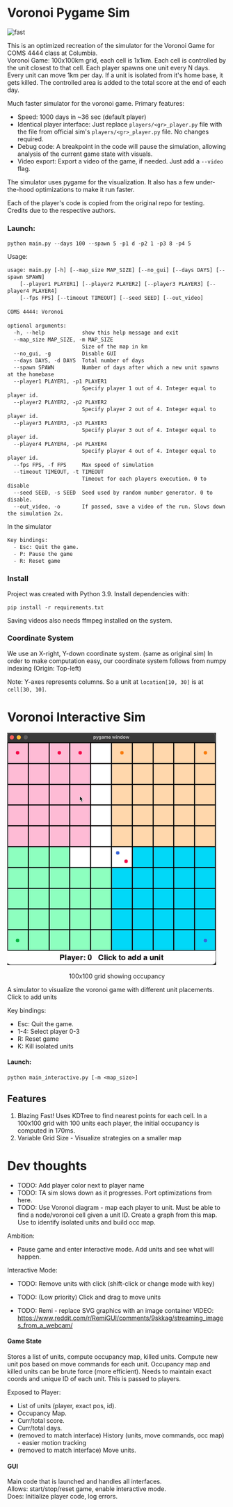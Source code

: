 # Voronoi Pygame Sim

![fast](images/demo-sim.gif)

This is an optimized recreation of the simulator for the Voronoi Game for COMS 4444 class at Columbia.  
Voronoi Game: 100x100km grid, each cell is 1x1km. Each cell is controlled by the unit closest to that cell. 
Each player spawns one unit every N days. Every unit can move 1km per day. If a unit is isolated from it's 
home base, it gets killed. The controlled area is added to the total score at the end of each day.

Much faster simulator for the voronoi game. Primary features:
- Speed: 1000 days in ~36 sec (default player)
- Identical player interface: Just replace `players/<gr>_player.py` file with the file from official sim's 
  `players/<gr>_player.py` file. No changes required.
- Debug code: A breakpoint in the code will pause the simulation, allowing analysis of the current game state
  with visuals.
- Video export: Export a video of the game, if needed. Just add a `--video` flag.

The simulator uses pygame for the visualization. It also has a few under-the-hood optimizations to make it run
faster.

Each of the player's code is copied from the original repo for testing. Credits due to the respective authors.

### Launch:

```shell
python main.py --days 100 --spawn 5 -p1 d -p2 1 -p3 8 -p4 5 
```

Usage:
```
usage: main.py [-h] [--map_size MAP_SIZE] [--no_gui] [--days DAYS] [--spawn SPAWN] 
    [--player1 PLAYER1] [--player2 PLAYER2] [--player3 PLAYER3] [--player4 PLAYER4] 
    [--fps FPS] [--timeout TIMEOUT] [--seed SEED] [--out_video]

COMS 4444: Voronoi

optional arguments:
  -h, --help            show this help message and exit
  --map_size MAP_SIZE, -m MAP_SIZE
                        Size of the map in km
  --no_gui, -g          Disable GUI
  --days DAYS, -d DAYS  Total number of days
  --spawn SPAWN         Number of days after which a new unit spawns at the homebase
  --player1 PLAYER1, -p1 PLAYER1
                        Specify player 1 out of 4. Integer equal to player id.
  --player2 PLAYER2, -p2 PLAYER2
                        Specify player 2 out of 4. Integer equal to player id.
  --player3 PLAYER3, -p3 PLAYER3
                        Specify player 3 out of 4. Integer equal to player id.
  --player4 PLAYER4, -p4 PLAYER4
                        Specify player 4 out of 4. Integer equal to player id.
  --fps FPS, -f FPS     Max speed of simulation
  --timeout TIMEOUT, -t TIMEOUT
                        Timeout for each players execution. 0 to disable
  --seed SEED, -s SEED  Seed used by random number generator. 0 to disable.
  --out_video, -o       If passed, save a video of the run. Slows down the simulation 2x.
```

In the simulator
```
Key bindings:  
  - Esc: Quit the game.   
  - P: Pause the game
  - R: Reset game
```

### Install

Project was created with Python 3.9. Install dependencies with:

```shell
pip install -r requirements.txt
```

Saving videos also needs ffmpeg installed on the system.

### Coordinate System

We use an X-right, Y-down coordinate system. (same as original sim) 
In order to make computation easy, our coordinate system follows from numpy indexing (Origin: Top-left)  

Note: Y-axes represents columns. So a unit at `location[10, 30]` is at `cell[30, 10]`.

# Voronoi Interactive Sim

![](images/demo.gif)
<p align="center">100x100 grid showing occupancy</p>

A simulator to visualize the voronoi game with different unit placements.  
Click to add units

Key bindings:  
  - Esc: Quit the game.  
  - 1-4: Select player 0-3  
  - R: Reset game
  - K: Kill isolated units  



#### Launch:

```shell
python main_interactive.py [-m <map_size>]
```

## Features

1. Blazing Fast! Uses KDTree to find nearest points for each cell.
   In a 100x100 grid with 100 units each player,
   the initial occupancy is computed in 170ms.
2. Variable Grid Size - Visualize strategies on a smaller map


# Dev thoughts

- TODO: Add player color next to player name
- TODO: TA sim slows down as it progresses. Port optimizations from here.
- TODO: Use Voronoi diagram - map each player to unit. Must be able to find a node/voronoi cell given
  a unit ID. Create a graph from this map. Use to identify isolated units and build occ map.


Ambition:
- Pause game and enter interactive mode. Add units and see what will happen.

Interactive Mode:
- TODO: Remove units with click (shift-click or change mode with key)
- TODO: (Low priority) Click and drag to move units

- TODO: Remi - replace SVG graphics with an image container
       VIDEO: https://www.reddit.com/r/RemiGUI/comments/9skkag/streaming_images_from_a_webcam/

 
#### Game State 
Stores a list of units, compute occupancy map, killed units. Compute new unit pos based on move
commands for each unit. Occupancy map and killed units can be brute force (more efficient).
Needs to maintain exact coords and unique ID of each unit. This is passed to players.
      
Exposed to Player: 
   - List of units (player, exact pos, id). 
   - Occupancy Map. 
   - Curr/total score.
   - Curr/total days.
   - (removed to match interface) History (units, move commands, occ map) - easier motion tracking
   - (removed to match interface) Move units. 
  
#### GUI 
Main code that is launched and handles all interfaces.  
Allows: start/stop/reset game, enable interactive mode.  
Does: Initialize player code,  log errors.  

